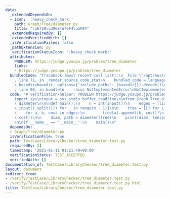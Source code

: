 ```yaml
---
data:
  _extendedDependsOn:
  - icon: ':heavy_check_mark:'
    path: Graph/Tree/diameter.py
    title: "\u6728\u306E\u76F4\u5F84"
  _extendedRequiredBy: []
  _extendedVerifiedWith: []
  _isVerificationFailed: false
  _pathExtension: py
  _verificationStatusIcon: ':heavy_check_mark:'
  attributes:
    PROBLEM: https://judge.yosupo.jp/problem/tree_diameter
    links:
    - https://judge.yosupo.jp/problem/tree_diameter
  bundledCode: "Traceback (most recent call last):\n  File \"/opt/hostedtoolcache/Python/3.9.1/x64/lib/python3.9/site-packages/onlinejudge_verify/documentation/build.py\"\
    , line 71, in _render_source_code_stat\n    bundled_code = language.bundle(stat.path,\
    \ basedir=basedir, options={'include_paths': [basedir]}).decode()\n  File \"/opt/hostedtoolcache/Python/3.9.1/x64/lib/python3.9/site-packages/onlinejudge_verify/languages/python.py\"\
    , line 96, in bundle\n    raise NotImplementedError\nNotImplementedError\n"
  code: "# verification-helper: PROBLEM https://judge.yosupo.jp/problem/tree_diameter\n\
    import sys\ninput = sys.stdin.buffer.readline\n\nfrom Graph.Tree.diameter import\
    \ diameter\n\n\ndef main():\n    n = int(input())\n    edges = [list(map(int,\
    \ input().split())) for _ in range(n - 1)]\n\n    tree = [[] for i in range(n)]\n\
    \    for a, b, cost in edges:\n        tree[a].append((b, cost))\n        tree[b].append((a,\
    \ cost))\n\n    diam, path = diameter(tree)\n    print(diam, len(path))\n    print(*path)\n\
    \n\nif __name__ == '__main__':\n    main()\n"
  dependsOn:
  - Graph/Tree/diameter.py
  isVerificationFile: true
  path: TestCase/LibraryChecker/tree_diameter.test.py
  requiredBy: []
  timestamp: '2021-01-11 01:21:49+09:00'
  verificationStatus: TEST_ACCEPTED
  verifiedWith: []
documentation_of: TestCase/LibraryChecker/tree_diameter.test.py
layout: document
redirect_from:
- /verify/TestCase/LibraryChecker/tree_diameter.test.py
- /verify/TestCase/LibraryChecker/tree_diameter.test.py.html
title: TestCase/LibraryChecker/tree_diameter.test.py
---
```

